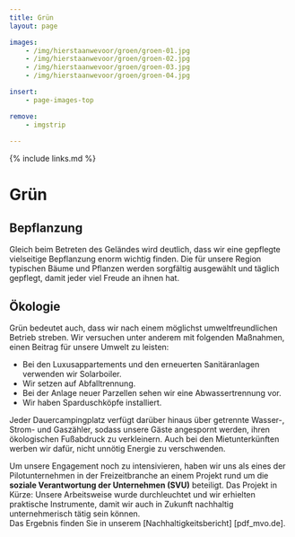 ```yaml
---
title: Grün
layout: page

images:
    - /img/hierstaanwevoor/groen/groen-01.jpg
    - /img/hierstaanwevoor/groen/groen-02.jpg
    - /img/hierstaanwevoor/groen/groen-03.jpg
    - /img/hierstaanwevoor/groen/groen-04.jpg

insert:
    - page-images-top

remove:
    - imgstrip
    
---
```


{% include links.md %}

# Grün

## Bepflanzung
Gleich beim Betreten des Geländes wird deutlich, dass wir eine gepflegte vielseitige Bepflanzung enorm wichtig finden. Die für unsere Region typischen Bäume und Pflanzen werden sorgfältig ausgewählt und täglich gepflegt, damit jeder viel Freude an ihnen hat.<br>


## Ökologie
Grün bedeutet auch, dass wir nach einem möglichst umweltfreundlichen Betrieb streben. Wir versuchen unter anderem mit folgenden Maßnahmen, einen Beitrag für unsere Umwelt zu leisten:

- Bei den Luxusappartements und den erneuerten Sanitäranlagen verwenden wir Solarboiler.
- Wir setzen auf Abfalltrennung.
- Bei der Anlage neuer Parzellen sehen wir eine Abwassertrennung vor.
- Wir haben Sparduschköpfe installiert.

Jeder Dauercampingplatz verfügt darüber hinaus über getrennte Wasser-, Strom- und Gaszähler, sodass unsere Gäste angespornt werden, ihren ökologischen Fußabdruck zu verkleinern. Auch bei den Mietunterkünften werben wir dafür, nicht unnötig Energie zu verschwenden.

Um unsere Engagement noch zu intensivieren, haben wir uns als eines der Pilotunternehmen in der Freizeitbranche an einem Projekt rund um die **soziale Verantwortung der Unternehmen (SVU)** beteiligt. Das Projekt in Kürze: Unsere Arbeitsweise wurde durchleuchtet und wir erhielten praktische Instrumente, damit wir auch in Zukunft nachhaltig unternehmerisch tätig sein können.<br>
Das Ergebnis finden Sie in unserem [Nachhaltigkeitsbericht] [pdf_mvo.de].


